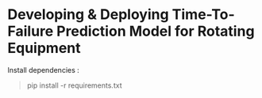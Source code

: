 # Developing & Deploying Time-To-Failure Prediction Model for Rotating Equipment 

Install dependencies : 
> pip install -r requirements.txt 